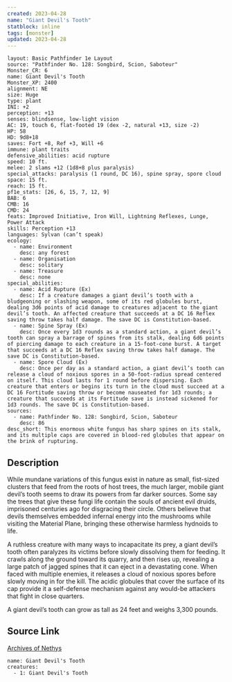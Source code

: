 ```yaml
---
created: 2023-04-28
name: "Giant Devil's Tooth"
statblock: inline
tags: [monster]
updated: 2023-04-28
---
```

```statblock
layout: Basic Pathfinder 1e Layout
source: "Pathfinder No. 128: Songbird, Scion, Saboteur"
Monster_CR: 6
name: Giant Devil's Tooth
Monster_XP: 2400
alignment: NE
size: Huge
type: plant
INI: +2
perception: +13
senses: blindsense, low-light vision
AC: 19, touch 6, flat-footed 19 (dex -2, natural +13, size -2)
HP: 58
HD: 9d8+18
saves: Fort +8, Ref +3, Will +6
immune: plant traits
defensive_abilities: acid rupture
speed: 10 ft.
melee: 2 slams +12 (1d8+8 plus paralysis)
special_attacks: paralysis (1 round, DC 16), spine spray, spore cloud
space: 15 ft.
reach: 15 ft.
pf1e_stats: [26, 6, 15, 7, 12, 9]
BAB: 6
CMB: 16
CMD: 24
feats: Improved Initiative, Iron Will, Lightning Reflexes, Lunge, Power Attack
skills: Perception +13
languages: Sylvan (can’t speak)
ecology:
  - name: Environment
    desc: any forest
  - name: Organisation
    desc: solitary
  - name: Treasure
    desc: none
special_abilities:
  - name: Acid Rupture (Ex)
    desc: If a creature damages a giant devil’s tooth with a bludgeoning or slashing weapon, some of its red globules burst, dealing 3d6 points of acid damage to creatures adjacent to the giant devil’s tooth. An affected creature that succeeds at a DC 16 Reflex saving throw takes half damage. The save DC is Constitution-based.
  - name: Spine Spray (Ex)
    desc: Once every 1d3 rounds as a standard action, a giant devil’s tooth can spray a barrage of spines from its stalk, dealing 6d6 points of piercing damage to each creature in a 15-foot-cone burst. A target that succeeds at a DC 16 Reflex saving throw takes half damage. The save DC is Constitution-based.
  - name: Spore Cloud (Ex)
    desc: Once per day as a standard action, a giant devil’s tooth can release a cloud of noxious spores in a 50-foot-radius spread centered on itself. This cloud lasts for 1 round before dispersing. Each creature that enters or begins its turn in the cloud must succeed at a DC 16 Fortitude saving throw or become nauseated for 1d3 rounds; a creature that succeeds at its Fortitude save is instead sickened for 1d3 rounds. The save DC is Constitution-based.
sources:
  - name: Pathfinder No. 128: Songbird, Scion, Saboteur
    desc: 86
desc_short: This enormous white fungus has sharp spines on its stalk, and its multiple caps are covered in blood-red globules that appear on the brink of rupturing.
```
## Description
While mundane variations of this fungus exist in nature as small, fist-sized clusters that feed from the roots of host trees, the much larger, mobile giant devil’s tooth seems to draw its powers from far darker sources. Some say the trees that give these fungi life contain the souls of ancient evil druids, imprisoned centuries ago for disgracing their circle. Others believe that devils themselves embedded infernal energy into the mushrooms while visiting the Material Plane, bringing these otherwise harmless hydnoids to life.

 A ruthless creature with many ways to incapacitate its prey, a giant devil’s tooth often paralyzes its victims before slowly dissolving them for feeding. It crawls along the ground toward its quarry, and then rises up, revealing a large patch of jagged spines that it can eject in a devastating cone. When faced with multiple enemies, it releases a cloud of noxious spores before slowly moving in for the kill. The acidic globules that cover the surface of its cap provide it a self-defense mechanism against any would-be attackers that fight in close quarters.

 A giant devil’s tooth can grow as tall as 24 feet and weighs 3,300 pounds.
## Source Link
[Archives of Nethys](https://aonprd.com/MonsterDisplay.aspx?ItemName=Giant%20Devil%27s%20Tooth)
```encounter-table
name: Giant Devil's Tooth
creatures:
  - 1: Giant Devil's Tooth
```
